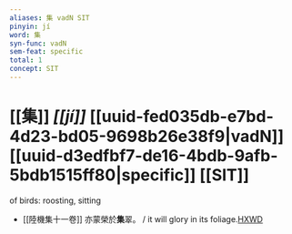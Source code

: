 ```yaml
---
aliases: 集 vadN SIT
pinyin: jí
word: 集
syn-func: vadN
sem-feat: specific
total: 1
concept: SIT 
---
```

# [[集]] *[[jí]]*  [[uuid-fed035db-e7bd-4d23-bd05-9698b26e38f9|vadN]] [[uuid-d3edfbf7-de16-4bdb-9afb-5bdb1515ff80|specific]] [[SIT]]
of birds: roosting, sitting
 - [[陸機集十一卷]] 亦蒙榮於**集**翠。 / it will glory in its foliage.[HXWD](https://hxwd.org/textview.html?location=CH2b1575_CHANT_001-11a.13)